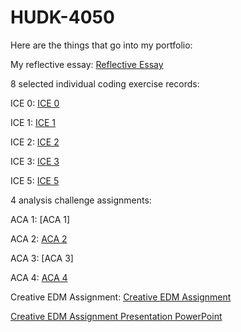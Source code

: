 # HUDK-4050
Here are the things that go into my portfolio:

My reflective essay: [Reflective Essay](https://github.com/WuRebecca/HUDK-4050/blob/main/Reflection%20Essay.pdf)

8 selected individual coding exercise records:

ICE 0: [ICE 0](https://github.com/WuRebecca/HUDK-4050/blob/2b84a033254cc82f9f4ca5f03a27b69d5bd62eed/ICE%200.ipynb)

ICE 1: [ICE 1](https://github.com/WuRebecca/HUDK-4050/blob/7db0a67a10d0db85689791ab9b2d281321ed5767/ICE%201.ipynb)

ICE 2: [ICE 2](https://github.com/WuRebecca/HUDK-4050/blob/13bd236519b6354467a372a5708d7276d236735e/ICE%202.ipynb)

ICE 3: [ICE 3](https://github.com/WuRebecca/HUDK-4050/blob/f8da41de4cce61f880ed803a20387711a92dae5b/ICE%203.ipynb)

ICE 5: [ICE 5](https://github.com/WuRebecca/HUDK-4050/blob/44ff0041a2338f4d7395bb322116f2fbb5dc09a5/ICE%205.ipynb)

4 analysis challenge assignments:

ACA 1: [ACA 1]

ACA 2: [ACA 2](https://github.com/WuRebecca/HUDK-4050/blob/afdd0a43ef5d22e254df8b121052beeb9578a3e2/ACA%202.ipynb)

ACA 3: [ACA 3]

ACA 4: [ACA 4](https://github.com/WuRebecca/HUDK-4050/blob/8a71ccf930c0d07c825c90e1b34b1a7dcc8c421f/ACA%204%20.ipynb)

Creative EDM Assignment: [Creative EDM Assignment](https://github.com/WuRebecca/HUDK-4050/blob/d30a5b82e36a993532e04ac7ddd4baf9b9ab8e9d/Creative%20EDM%20Assignment.pdf)

[Creative EDM Assignment Presentation PowerPoint](https://github.com/WuRebecca/HUDK-4050/blob/e9acffc6b3d6a6065c39d28915ad3e28d1e02b39/Creative%20EDM%20Assignment%20-%20Presentation.pdf)

